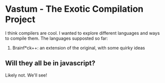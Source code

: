 # Vastum - The Exotic Compilation Project

I think compilers are cool.
I wanted to explore different languages and ways to compile them.
The languages supposted so far:

1. Brainf*ck++: an extension of the original, with some quirky ideas


## Will they all be in javascript?

Likely not. We'll see!